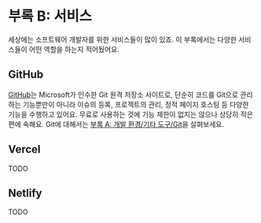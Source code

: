 # 부록 B: 서비스

세상에는 소프트웨어 개발자를 위한 서비스들이 많이 있죠. 이 부록에서는 다양한 서비스들이 어떤 역할을 하는지 적어뒀어요.

## GitHub

[GitHub](https://github.com/)는 Microsoft가 인수한 Git 원격 저장소 사이트로, 단순히 코드를 Git으로 관리하는 기능뿐만이 아니라 이슈의 등록, 프로젝트의 관리, 정적 페이지 호스팅 등 다양한 기능을 수행하고 있어요. 무료로 사용하는 것에 기능 제한이 없지는 않으나 상당히 적은 편에 속해요. Git에 대해서는 [부록 A: 개발 환경/기타 도구/Git](appendix-a-development-environment.md#Git)을 살펴보세요.

## Vercel

TODO

## Netlify

TODO
